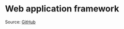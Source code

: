# Web application framework

Source: [GitHub](https://github.com/mdn/express-locallibrary-tutorial)
